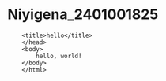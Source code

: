 # Niyigena_2401001825
<html>
    <doctype html>
        <html lang ="en">
    <head>
    
        <title>hello</title>
        </head>
        <body>
            hello, world!
        </body>
        </html>
